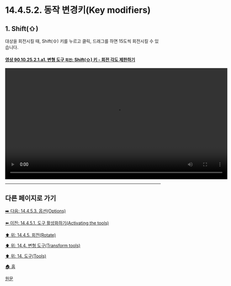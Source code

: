 # 14.4.5.2. 동작 변경키(Key modifiers)

<a id="14-04-05-02-s1"></a>

## 1. Shift(⇧)
대상을 회전시킬 때, Shift(⇧) 키를 누르고 클릭, 드래그를 하면 15도씩 회전시킬 수 있습니다.

<a id="90-10-25-02-01-a1"></a>

#### [영상 90.10.25.2.1.a1. 변형 도구 `회전`: Shift(⇧) 키 - 회전 각도 제한하기](./90-10-25-02-01-constrain_rotation_angle.md#90-10-25-02-01-a1)
<video controls="controls" width="720" src="https://github.com/wonder13662/gimp/assets/15767104/f74f3662-3591-4ecf-af54-3e354f45e464"></video>

***

## 다른 페이지로 가기

[➡️ 다음: 14.4.5.3. 옵션(Options)](./14-04-05-03-options.md)

[⬅️ 이전: 14.4.5.1. 도구 활성화하기(Activating the tools)](./14-04-05-01-activating_the_tool.md)

[⬆️ 위: 14.4.5. 회전(Rotate)](./14-04-05-00-rotate.md)

[⬆️ 위: 14.4. 변형 도구(Transform tools)](./14-04-00-transform-tools.md)

[⬆️ 위: 14. 도구(Tools)](./14-00-tools.md)

[🏠 홈](./00-home.md)

[원문](https://docs.gimp.org/2.10/ko/gimp-tool-rotate.html#idm15346)